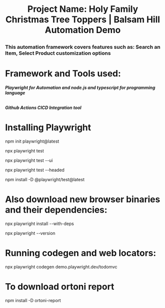 <h1 align="center">

Project Name: Holy Family Christmas Tree Toppers | Balsam Hill Automation Demo</h1>

<h3> This automation framework covers features such as: Search an Item, Select Product customization options</h3>

# <b> </b>Framework and Tools used: </b>
<h5> Playwright for Automation and node.js and typescript for programming language
  
<br> Github Actions CICD Integration tool </br> </h5>

# Installing Playwright 
npm init playwright@latest

npx playwright test

npx playwright test --ui

npx playwright test --headed

npm install -D @playwright/test@latest
# Also download new browser binaries and their dependencies:
npx playwright install --with-deps

npx playwright --version

# Running codegen and web locators:
npx playwright codegen demo.playwright.dev/todomvc

# To download ortoni report
npm install -D ortoni-report  
